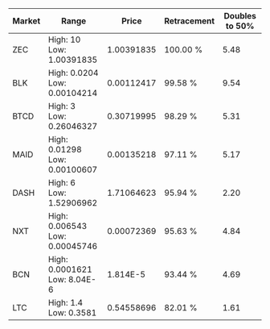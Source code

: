 | Market | Range | Price| Retracement | Doubles to 50% |
| --- | --- | --- | --- | --- |
| ZEC | High: 10<br />Low: 1.00391835 | 1.00391835 | 100.00 % | 5.48 |
| BLK | High: 0.0204<br />Low: 0.00104214 | 0.00112417 | 99.58 % | 9.54 |
| BTCD | High: 3<br />Low: 0.26046327 | 0.30719995 | 98.29 % | 5.31 |
| MAID | High: 0.01298<br />Low: 0.00100607 | 0.00135218 | 97.11 % | 5.17 |
| DASH | High: 6<br />Low: 1.52906962 | 1.71064623 | 95.94 % | 2.20 |
| NXT | High: 0.006543<br />Low: 0.00045746 | 0.00072369 | 95.63 % | 4.84 |
| BCN | High: 0.0001621<br />Low: 8.04E-6 | 1.814E-5 | 93.44 % | 4.69 |
| LTC | High: 1.4<br />Low: 0.3581 | 0.54558696 | 82.01 % | 1.61 |
